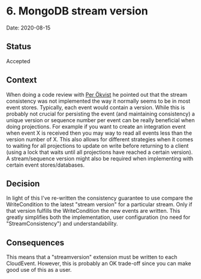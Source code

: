 # 6. MongoDB stream version

Date: 2020-08-15

## Status

Accepted

## Context

When doing a code review with [Per Ökvist](https://github.com/perokvist) he pointed out that the stream consistency 
was not implemented the way it normally seems to be in most event stores. Typically, each event would contain a version. 
While this is probably not crucial for persisting the event (and maintaining consistency) a unique version or sequence number per 
event can be really beneficial when doing projections. For example if you want to create an integration event when event X is 
received then you may way to read all events less than the version number of X. This also allows for different strategies 
when it comes to waiting for all projections to update on write before returning to a client (using a lock that waits until
all projections have reached a certain version). A stream/sequence version might also be required when implementing with 
certain event stores/databases.      

## Decision

In light of this I've re-written the consistency guarantee to use compare the WriteCondition to the latest "stream version"
for a particular stream. Only if that version fulfills the WriteCondition the new events are written. This greatly simplifies
both the implementation, user configuration (no need for "StreamConsistency") and understandability. 

## Consequences

This means that a "streamversion" extension must be written to each CloudEvent. However, this is probably an OK trade-off 
since you can make good use of this as a user. 